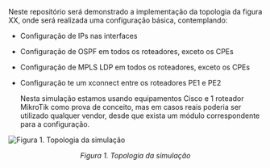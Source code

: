   Neste repositório será demonstrado a implementação da topologia da figura XX, onde será realizada uma configuração básica, contemplando:
* Configuração de IPs nas interfaces
* Configuração de OSPF em todos os roteadores, exceto os CPEs
* Configuração de MPLS LDP em todos os roteadores, exceto os CPEs
* Configuração te um xconnect entre os roteadores PE1 e PE2

  Nesta simulação estamos usando equipamentos Cisco e 1 roteador MikroTik como prova de conceito, mas em casos reais poderia ser utilizado qualquer vendor, desde que exista um módulo correspondente para a configuração.

![Figura 1. Topologia da simulação](../assets/topologia.bmp?raw=true) <p align="center">
  *Figura 1. Topologia da simulação*
</p>

